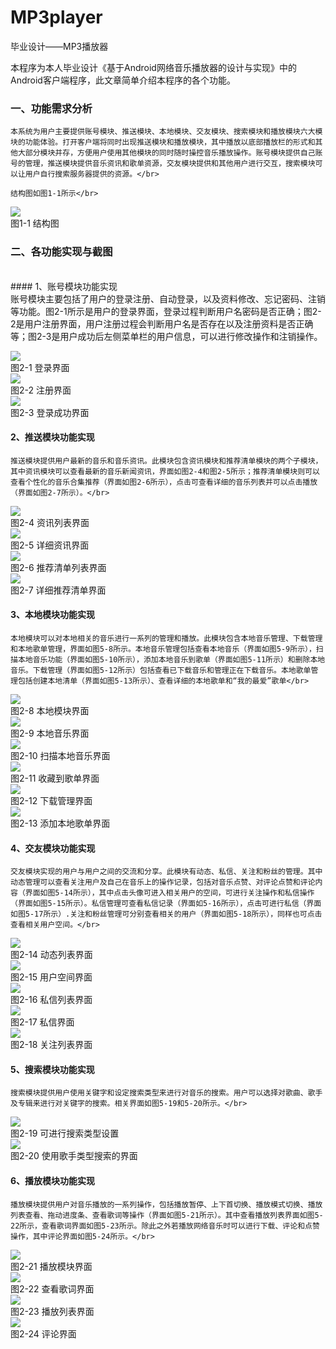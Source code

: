 # MP3player
毕业设计——MP3播放器

本程序为本人毕业设计《基于Android网络音乐播放器的设计与实现》中的Android客户端程序，此文章简单介绍本程序的各个功能。

### 一、功能需求分析

    本系统为用户主要提供账号模块、推送模块、本地模块、交友模块、搜索模块和播放模块六大模块的功能体验。打开客户端将同时出现推送模块和播放模块，其中播放以底部播放栏的形式和其他大部分模块并存，方便用户使用其他模块的同时随时操控音乐播放操作。账号模块提供自己账号的管理，推送模块提供音乐资讯和歌单资源，交友模块提供和其他用户进行交互，搜索模块可以让用户自行搜索服务器提供的资源。</br>

    结构图如图1-1所示</br>

![](https://github.com/DissoFly/client_MP3player/raw/master/github_picture/1.png)</br>
图1-1 结构图</br>

### 二、各功能实现与截图
</br>
#### 1、账号模块功能实现</br>
    账号模块主要包括了用户的登录注册、自动登录，以及资料修改、忘记密码、注销等功能。图2-1所示是用户的登录界面，登录过程判断用户名密码是否正确；图2-2是用户注册界面，用户注册过程会判断用户名是否存在以及注册资料是否正确等；图2-3是用户成功后左侧菜单栏的用户信息，可以进行修改操作和注销操作。</br>

![](https://github.com/DissoFly/client_MP3player/raw/master/github_picture/1.1.jpg)</br>
图2-1 登录界面</br>
![](https://github.com/DissoFly/client_MP3player/raw/master/github_picture/1.2.jpg)</br>
图2-2 注册界面</br>
![](https://github.com/DissoFly/client_MP3player/raw/master/github_picture/1.3.jpg)</br>
图2-3 登录成功界面</br>

#### 2、推送模块功能实现</br>
    推送模块提供用户最新的音乐和音乐资讯。此模块包含资讯模块和推荐清单模块的两个子模块，其中资讯模块可以查看最新的音乐新闻资讯，界面如图2-4和图2-5所示；推荐清单模块则可以查看个性化的音乐合集推荐（界面如图2-6所示），点击可查看详细的音乐列表并可以点击播放（界面如图2-7所示）。</br>

![](https://github.com/DissoFly/client_MP3player/raw/master/github_picture/2.1.jpg)</br>
图2-4 资讯列表界面</br>
![](https://github.com/DissoFly/client_MP3player/raw/master/github_picture/2.2.jpg)</br>
图2-5 详细资讯界面</br>
![](https://github.com/DissoFly/client_MP3player/raw/master/github_picture/2.3.jpg)</br>
图2-6 推荐清单列表界面</br>
![](https://github.com/DissoFly/client_MP3player/raw/master/github_picture/2.4.jpg)</br>
图2-7 详细推荐清单界面</br>

#### 3、本地模块功能实现</br>
    本地模块可以对本地相关的音乐进行一系列的管理和播放。此模块包含本地音乐管理、下载管理和本地歌单管理，界面如图5-8所示。本地音乐管理包括查看本地音乐（界面如图5-9所示），扫描本地音乐功能（界面如图5-10所示），添加本地音乐到歌单（界面如图5-11所示）和删除本地音乐。下载管理（界面如图5-12所示）包括查看已下载音乐和管理正在下载音乐。本地歌单管理包括创建本地清单（界面如图5-13所示）、查看详细的本地歌单和“我的最爱”歌单</br>

![](https://github.com/DissoFly/client_MP3player/raw/master/github_picture/3.1.jpg)</br>
图2-8 本地模块界面</br>
![](https://github.com/DissoFly/client_MP3player/raw/master/github_picture/3.2.jpg)</br>
图2-9 本地音乐界面</br>
![](https://github.com/DissoFly/client_MP3player/raw/master/github_picture/3.3.jpg)</br>
图2-10 扫描本地音乐界面</br>
![](https://github.com/DissoFly/client_MP3player/raw/master/github_picture/3.4.jpg)</br>
图2-11 收藏到歌单界面</br>
![](https://github.com/DissoFly/client_MP3player/raw/master/github_picture/3.5.jpg)</br>
图2-12 下载管理界面</br>
![](https://github.com/DissoFly/client_MP3player/raw/master/github_picture/3.6.jpg)</br>
图2-13 添加本地歌单界面</br>

#### 4、交友模块功能实现</br>
    交友模块实现的用户与用户之间的交流和分享。此模块有动态、私信、关注和粉丝的管理。其中动态管理可以查看关注用户及自己在音乐上的操作记录，包括对音乐点赞、对评论点赞和评论内容（界面如图5-14所示），其中点击头像可进入相关用户的空间，可进行关注操作和私信操作（界面如图5-15所示）。私信管理可查看私信记录（界面如5-16所示），点击可进行私信（界面如图5-17所示）.关注和粉丝管理可分别查看相关的用户（界面如图5-18所示），同样也可点击查看相关用户空间。</br>

![](https://github.com/DissoFly/client_MP3player/raw/master/github_picture/4.1.jpg)</br>
图2-14 动态列表界面</br>
![](https://github.com/DissoFly/client_MP3player/raw/master/github_picture/4.2.jpg)</br>
图2-15 用户空间界面</br>
![](https://github.com/DissoFly/client_MP3player/raw/master/github_picture/4.3.jpg)</br>
图2-16 私信列表界面</br>
![](https://github.com/DissoFly/client_MP3player/raw/master/github_picture/4.4.jpg)</br>
图2-17 私信界面</br>
![](https://github.com/DissoFly/client_MP3player/raw/master/github_picture/4.5.jpg)</br>
图2-18 关注列表界面</br>

#### 5、搜索模块功能实现</br>
    搜索模块提供用户使用关键字和设定搜索类型来进行对音乐的搜索。用户可以选择对歌曲、歌手及专辑来进行对关键字的搜索。相关界面如图5-19和5-20所示。</br>

![](https://github.com/DissoFly/client_MP3player/raw/master/github_picture/5.1.jpg)</br>
图2-19 可进行搜索类型设置</br>
![](https://github.com/DissoFly/client_MP3player/raw/master/github_picture/5.2.jpg)</br>
图2-20 使用歌手类型搜索的界面</br>

#### 6、播放模块功能实现</br>
    播放模块提供用户对音乐播放的一系列操作，包括播放暂停、上下首切换、播放模式切换、播放列表查看、拖动进度条、查看歌词等操作（界面如图5-21所示）。其中查看播放列表界面如图5-22所示，查看歌词界面如图5-23所示。除此之外若播放网络音乐时可以进行下载、评论和点赞操作，其中评论界面如图5-24所示。</br>

![](https://github.com/DissoFly/client_MP3player/raw/master/github_picture/6.1.jpg)</br>
图2-21 播放模块界面</br>
![](https://github.com/DissoFly/client_MP3player/raw/master/github_picture/6.2.jpg)</br>
图2-22 查看歌词界面</br>
![](https://github.com/DissoFly/client_MP3player/raw/master/github_picture/6.3.jpg)</br>
图2-23 播放列表界面</br>
![](https://github.com/DissoFly/client_MP3player/raw/master/github_picture/6.4.jpg)</br>
图2-24 评论界面</br>